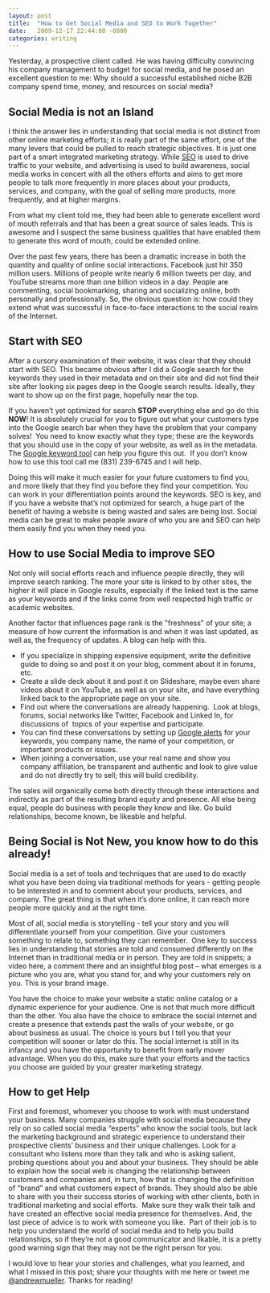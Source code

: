 ```yaml
---
layout: post
title:  "How to Get Social Media and SEO to Work Together"
date:   2009-12-17 22:44:00 -0800
categories: writing
---
```

Yesterday, a prospective client called. He was having difficulty convincing his company management to budget for social media, and he posed an excellent question to me: Why should a successful established niche B2B company spend time, money, and resources on social media?

## Social Media is not an Island

I think the answer lies in understanding that social media is not distinct from other online marketing efforts; it is really part of the same effort, one of the many levers that could be pulled to reach strategic objectives. It is just one part of a smart integrated marketing strategy. While [SEO]("http://en.wikipedia.org/wiki/Search_engine_optimization) is used to drive traffic to your website, and advertising is used to build awareness, social media works in concert with all the others efforts and aims to get more people to talk more frequently in more places about your products, services, and company, with the goal of selling more products, more frequently, and at higher margins.

From what my client told me, they had been able to generate excellent word of mouth referrals and that has been a great source of sales leads. This is awesome and I suspect the same business qualities that have enabled them to generate this word of mouth, could be extended online.

Over the past few years, there has been a dramatic increase in both the quantity and quality of online social interactions. Facebook just hit 350 million users. Millions of people write nearly 6 million tweets per day, and YouTube streams more than one billion videos in a day. People are commenting, social bookmarking, sharing and socializing online, both personally and professionally. So, the obvious question is: how could they extend what was successful in face-to-face interactions to the social realm of the Internet.

## Start with SEO

After a cursory examination of their website, it was clear that they should start with SEO. This became obvious after I did a Google search for the keywords they used in their metadata and on their site and did not find their site after looking six pages deep in the Google search results. Ideally, they want to show up on the first page, hopefully near the top.

If you haven’t yet optimized for search **STOP** everything else and go do this **NOW**! It is absolutely crucial for you to figure out what your customers type into the Google search bar when they have the problem that your company solves!  You need to know exactly what they type; these are the keywords that you should use in the copy of your website, as well as in the metadata. The [Google keyword tool](https://adwords.google.com/select/KeywordToolExternal) can help you figure this out.  If you don’t know how to use this tool call me (831) 239-6745 and I will help. 

Doing this will make it much easier for your future customers to find you, and more likely that they find you before they find your competition. You can work in your differentiation points around the keywords. SEO is key, and if you have a website that’s not optimized for search, a huge part of the benefit of having a website is being wasted and sales are being lost. Social media can be great to make people aware of who you are and SEO can help them easily find you when they need you.

## How to use Social Media to improve SEO

Not only will social efforts reach and influence people directly, they will improve search ranking. The more your site is linked to by other sites, the higher it will place in Google results, especially if the linked text is the same as your keywords and if the links come from well respected high traffic or academic websites. 

Another factor that influences page rank is the "freshness" of your site; a measure of how current the information is and when it was last updated, as well as, the frequency of updates. A blog can help with this. 

* If you specialize in shipping expensive equipment, write the definitive guide to doing so and post it on your blog, comment about it in forums, etc. 
* Create a slide deck about it and post it on Slideshare, maybe even share videos about it on YouTube, as well as on your site, and have everything linked back to the appropriate page on your site. 
* Find out where the conversations are already happening.  Look at blogs, forums, social networks like Twitter, Facebook and Linked In, for discussions of  topics of your expertise and participate.
* You can find these conversations by setting up [Google alerts](http://www.google.com/alerts) for your keywords, you company name, the name of your competition, or important products or issues.
* When joining a conversation, use your real name and show you company affiliation, be transparent and authentic and look to give value and do not directly try to sell; this will build credibility.

The sales will organically come both directly through these interactions and indirectly as part of the resulting brand equity and presence. All else being equal, people do business with people they know and like. Go build relationships, become known, be likeable and helpful.

## Being Social is Not New, you know how to do this already!

Social media is a set of tools and techniques that are used to do exactly what you have been doing via traditional methods for years - getting people to be interested in and to comment about your products, services, and company. The great thing is that when it’s done online, it can reach more people more quickly and at the right time. 

Most of all, social media is storytelling - tell your story and you will differentiate yourself from your competition. Give your customers something to relate to, something they can remember.  One key to success lies in understanding that stories are told and consumed differently on the Internet than in traditional media or in person. They are told in snippets; a video here, a comment there and an insightful blog post – what emerges is a picture who you are, what you stand for, and why your customers rely on you. This is your brand image.

You have the choice to make your website a static online catalog or a dynamic experience for your audience. One is not that much more difficult than the other. You also have the choice to embrace the social internet and create a presence that extends past the walls of your website, or go about business as usual. The choice is yours but I tell you that your competition will sooner or later do this. The social internet is still in its infancy and you have the opportunity to benefit from early mover advantage. When you do this, make sure that your efforts and the tactics you choose are guided by your greater marketing strategy.

## How to get Help

First and foremost, whomever you choose to work with must understand your business. Many companies struggle with social media because they rely on so called social media “experts” who know the social tools, but lack the marketing background and strategic experience to understand their prospective clients’ business and their unique challenges. Look for a consultant who listens more than they talk and who is asking salient, probing questions about you and about your business. They should be able to explain how the social web is changing the relationship between customers and companies and, in turn, how that is changing the definition of “brand” and what customers expect of brands. They should also be able to share with you their success stories of working with other clients, both in traditional marketing and social efforts.  Make sure they walk their talk and have created an effective social media presence for themselves. And, the last piece of advice is to work with someone you like.  Part of their job is to help you understand the world of social media and to help you build relationships, so if they’re not a good communicator and likable, it is a pretty good warning sign that they may not be the right person for you.

I would love to hear your stories and challenges, what you learned, and what I missed in this post; share your thoughts with me here or tweet me [@andrewmueller](http://twitter.com/AndrewMueller). Thanks for reading!

